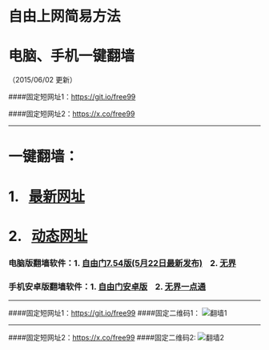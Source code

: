 # 自由上网简易方法
# 电脑、手机一键翻墙
（2015/06/02 更新）

####固定短网址1：https://git.io/free99

####固定短网址2：https://x.co/free99

***

#  一键翻墙：

#  1. &nbsp;&nbsp;<a href="https://d1990rmk2ck7n4.cloudfront.net" target="_blank">最新网址</a>

#  2. &nbsp;&nbsp;<a href="https://x.co/free99" target="_blank">动态网址</a>


### 电脑版翻墙软件：1. <a href="https://d1990rmk2ck7n4.cloudfront.net/fga01.php?fid=fg754p.zip" target="_blank">自由门7.54版(5月22日最新发布)</a>&nbsp;&nbsp;&nbsp;&nbsp;2. <a href="https://d1990rmk2ck7n4.cloudfront.net/fga01.php?fid=u1405.zip" target="_blank">无界</a>

### 手机安卓版翻墙软件：1. <a href="https://d1990rmk2ck7n4.cloudfront.net/fga01.php?fid=fgma32.apk" target="_blank">自由门安卓版</a>&nbsp;&nbsp;&nbsp;&nbsp;2. <a href="https://d1990rmk2ck7n4.cloudfront.net/fga01.php?fid=um3.1.apk" target="_blank">无界一点通</a>

***

####固定短网址1：https://git.io/free99
####固定二维码1：
![翻墙1](https://d1990rmk2ck7n4.cloudfront.net/pic/yjfq0.png)

***

####固定短网址2：https://x.co/free99
####固定二维码2:
![翻墙2](https://d1990rmk2ck7n4.cloudfront.net/pic/yjfq1.png)
